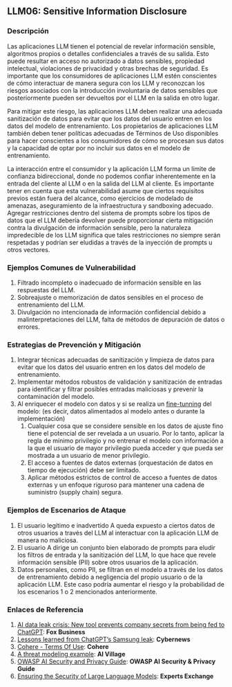 ## LLM06: Sensitive Information Disclosure

### Descripción

Las aplicaciones LLM tienen el potencial de revelar información sensible, algoritmos propios o detalles confidenciales a través de su salida. Esto puede resultar en acceso no autorizado a datos sensibles, propiedad intelectual, violaciones de privacidad y otras brechas de seguridad. Es importante que los consumidores de aplicaciones LLM estén conscientes de cómo interactuar de manera segura con los LLM y reconozcan los riesgos asociados con la introducción involuntaria de datos sensibles que posteriormente pueden ser devueltos por el LLM en la salida en otro lugar.

Para mitigar este riesgo, las aplicaciones LLM deben realizar una adecuada sanitización de datos para evitar que los datos del usuario entren en los datos del modelo de entrenamiento. Los propietarios de aplicaciones LLM también deben tener políticas adecuadas de Términos de Uso disponibles para hacer conscientes a los consumidores de cómo se procesan sus datos y la capacidad de optar por no incluir sus datos en el modelo de entrenamiento.

La interacción entre el consumidor y la aplicación LLM forma un límite de confianza bidireccional, donde no podemos confiar inherentemente en la entrada del cliente al LLM o en la salida del LLM al cliente. Es importante tener en cuenta que esta vulnerabilidad asume que ciertos requisitos previos están fuera del alcance, como ejercicios de modelado de amenazas, aseguramiento de la infraestructura y sandboxing adecuado. Agregar restricciones dentro del sistema de prompts sobre los tipos de datos que el LLM debería devolver puede proporcionar cierta mitigación contra la divulgación de información sensible, pero la naturaleza impredecible de los LLM significa que tales restricciones no siempre serán respetadas y podrían ser eludidas a través de la inyección de prompts u otros vectores.

### Ejemplos Comunes de Vulnerabilidad

1. Filtrado incompleto o inadecuado de información sensible en las respuestas del LLM.
2. Sobreajuste o memorización de datos sensibles en el proceso de entrenamiento del LLM.
3. Divulgación no intencionada de información confidencial debido a malinterpretaciones del LLM, falta de métodos de depuración de datos o errores.

### Estrategias de Prevención y Mitigación

1. Integrar técnicas adecuadas de sanitización y limpieza de datos para evitar que los datos del usuario entren en los datos del modelo de entrenamiento.
2. Implementar métodos robustos de validación y sanitización de entradas para identificar y filtrar posibles entradas maliciosas y prevenir la contaminación del modelo.
3. Al enriquecer el modelo con datos y si se realiza un [fine-tunning](https://github.com/OWASP/www-project-top-10-for-large-language-model-applications/wiki/Definitions) del modelo: (es decir, datos alimentados al modelo antes o durante la implementación)
   1. Cualquier cosa que se considere sensible en los datos de ajuste fino tiene el potencial de ser revelada a un usuario. Por lo tanto, aplicar la regla de mínimo privilegio y no entrenar el modelo con información a la que el usuario de mayor privilegio pueda acceder y que pueda ser mostrada a un usuario de menor privilegio.
   2. El acceso a fuentes de datos externas (orquestación de datos en tiempo de ejecución) debe ser limitado.
   3. Aplicar métodos estrictos de control de acceso a fuentes de datos externas y un enfoque riguroso para mantener una cadena de suministro (supply chain) segura.


### Ejemplos de Escenarios de Ataque

1. El usuario legítimo e inadvertido A queda expuesto a ciertos datos de otros usuarios a través del LLM al interactuar con la aplicación LLM de manera no maliciosa.
2. El usuario A dirige un conjunto bien elaborado de prompts para eludir los filtros de entrada y la sanitización del LLM, lo que hace que revele información sensible (PII) sobre otros usuarios de la aplicación.
3. Datos personales, como PII, se filtran en el modelo a través de los datos de entrenamiento debido a negligencia del propio usuario o de la aplicación LLM. Este caso podría aumentar el riesgo y la probabilidad de los escenarios 1 o 2 mencionados anteriormente.

### Enlaces de Referencia

1. [AI data leak crisis: New tool prevents company secrets from being fed to ChatGPT](https://www.foxbusiness.com/politics/ai-data-leak-crisis-prevent-company-secrets-chatgpt): **Fox Business**
2. [Lessons learned from ChatGPT’s Samsung leak](https://cybernews.com/security/chatgpt-samsung-leak-explained-lessons/): **Cybernews**
3. [Cohere - Terms Of Use](https://cohere.com/terms-of-use): **Cohere**
4. [A threat modeling example](https://aivillage.org/large%20language%20models/threat-modeling-llm/): **AI Village**
5. [OWASP AI Security and Privacy Guide](https://owasp.org/www-project-ai-security-and-privacy-guide/): **OWASP AI Security & Privacy Guide**
6. [Ensuring the Security of Large Language Models](https://www.experts-exchange.com/articles/38220/Ensuring-the-Security-of-Large-Language-Models-Strategies-and-Best-Practices.html): **Experts Exchange**
